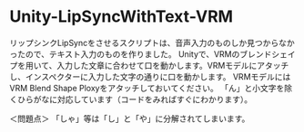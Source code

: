 # Unity-LipSyncWithText-VRM
リップシンクLipSyncをさせるスクリプトは、音声入力のものしか見つからなかったので、テキスト入力のものを作りました。
Unityで、VRMのブレンドシェイプを用いて、入力した文章に合わせて口を動かします。VRMモデルにアタッチし、インスペクターに入力した文字の通りに口を動かします。
VRMモデルにはVRM Blend Shape Ploxyをアタッチしておいてください。
「ん」と小文字を除くひらがなに対応しています（コードをみればすぐにわかります）。

＜問題点＞
「しゃ」等は「し」と「や」に分解されてしまいます。
